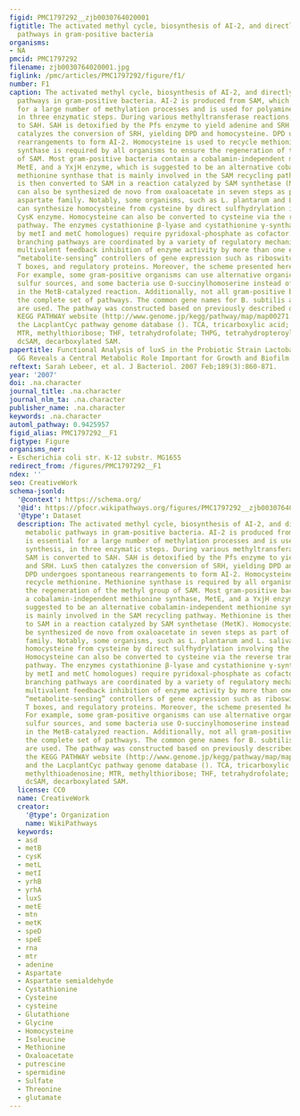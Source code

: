 ```yaml
---
figid: PMC1797292__zjb0030764020001
figtitle: The activated methyl cycle, biosynthesis of AI-2, and directly coupled metabolic
  pathways in gram-positive bacteria
organisms:
- NA
pmcid: PMC1797292
filename: zjb0030764020001.jpg
figlink: /pmc/articles/PMC1797292/figure/f1/
number: F1
caption: The activated methyl cycle, biosynthesis of AI-2, and directly coupled metabolic
  pathways in gram-positive bacteria. AI-2 is produced from SAM, which is essential
  for a large number of methylation processes and is used for polyamine synthesis,
  in three enzymatic steps. During various methyltransferase reactions, SAM is converted
  to SAH. SAH is detoxified by the Pfs enzyme to yield adenine and SRH. LuxS then
  catalyzes the conversion of SRH, yielding DPD and homocysteine. DPD undergoes spontaneous
  rearrangements to form AI-2. Homocysteine is used to recycle methionine. Methionine
  synthase is required by all organisms to ensure the regeneration of the methyl group
  of SAM. Most gram-positive bacteria contain a cobalamin-independent methionine synthase,
  MetE, and a YxjH enzyme, which is suggested to be an alternative cobalamin-independent
  methionine synthase that is mainly involved in the SAM recycling pathway. Methionine
  is then converted to SAM in a reaction catalyzed by SAM synthetase (MetK). Homocysteine
  can also be synthesized de novo from oxaloacetate in seven steps as part of the
  aspartate family. Notably, some organisms, such as L. plantarum and L. salivarius,
  can synthesize homocysteine from cysteine by direct sulfhydrylation involving the
  CysK enzyme. Homocysteine can also be converted to cysteine via the reverse transsulfuration
  pathway. The enzymes cystathionine β-lyase and cystathionine γ-synthase (encoded
  by metI and metC homologues) require pyridoxal-phosphate as cofactor. These complex
  branching pathways are coordinated by a variety of regulatory mechanisms, including
  multivalent feedback inhibition of enzyme activity by more than one end product,
  “metabolite-sensing” controllers of gene expression such as riboswitches and amino-acid-specific
  T boxes, and regulatory proteins. Moreover, the scheme presented here is simplified.
  For example, some gram-positive organisms can use alternative organic and inorganic
  sulfur sources, and some bacteria use O-succinylhomoserine instead of O-acetylhomoserine
  in the MetB-catalyzed reaction. Additionally, not all gram-positive bacteria contain
  the complete set of pathways. The common gene names for B. subtilis and E. coli
  are used. The pathway was constructed based on previously described data (, ), the
  KEGG PATHWAY website (http://www.genome.jp/kegg/pathway/map/map00271.html), and
  the LacplantCyc pathway genome database (). TCA, tricarboxylic acid; MTA, methylthioadenosine;
  MTR, methylthioribose; THF, tetrahydrofolate; THPG, tetrahydropteroyltriglutamate;
  dcSAM, decarboxylated SAM.
papertitle: Functional Analysis of luxS in the Probiotic Strain Lactobacillus rhamnosus
  GG Reveals a Central Metabolic Role Important for Growth and Biofilm Formation .
reftext: Sarah Lebeer, et al. J Bacteriol. 2007 Feb;189(3):860-871.
year: '2007'
doi: .na.character
journal_title: .na.character
journal_nlm_ta: .na.character
publisher_name: .na.character
keywords: .na.character
automl_pathway: 0.9425957
figid_alias: PMC1797292__F1
figtype: Figure
organisms_ner:
- Escherichia coli str. K-12 substr. MG1655
redirect_from: /figures/PMC1797292__F1
ndex: ''
seo: CreativeWork
schema-jsonld:
  '@context': https://schema.org/
  '@id': https://pfocr.wikipathways.org/figures/PMC1797292__zjb0030764020001.html
  '@type': Dataset
  description: The activated methyl cycle, biosynthesis of AI-2, and directly coupled
    metabolic pathways in gram-positive bacteria. AI-2 is produced from SAM, which
    is essential for a large number of methylation processes and is used for polyamine
    synthesis, in three enzymatic steps. During various methyltransferase reactions,
    SAM is converted to SAH. SAH is detoxified by the Pfs enzyme to yield adenine
    and SRH. LuxS then catalyzes the conversion of SRH, yielding DPD and homocysteine.
    DPD undergoes spontaneous rearrangements to form AI-2. Homocysteine is used to
    recycle methionine. Methionine synthase is required by all organisms to ensure
    the regeneration of the methyl group of SAM. Most gram-positive bacteria contain
    a cobalamin-independent methionine synthase, MetE, and a YxjH enzyme, which is
    suggested to be an alternative cobalamin-independent methionine synthase that
    is mainly involved in the SAM recycling pathway. Methionine is then converted
    to SAM in a reaction catalyzed by SAM synthetase (MetK). Homocysteine can also
    be synthesized de novo from oxaloacetate in seven steps as part of the aspartate
    family. Notably, some organisms, such as L. plantarum and L. salivarius, can synthesize
    homocysteine from cysteine by direct sulfhydrylation involving the CysK enzyme.
    Homocysteine can also be converted to cysteine via the reverse transsulfuration
    pathway. The enzymes cystathionine β-lyase and cystathionine γ-synthase (encoded
    by metI and metC homologues) require pyridoxal-phosphate as cofactor. These complex
    branching pathways are coordinated by a variety of regulatory mechanisms, including
    multivalent feedback inhibition of enzyme activity by more than one end product,
    “metabolite-sensing” controllers of gene expression such as riboswitches and amino-acid-specific
    T boxes, and regulatory proteins. Moreover, the scheme presented here is simplified.
    For example, some gram-positive organisms can use alternative organic and inorganic
    sulfur sources, and some bacteria use O-succinylhomoserine instead of O-acetylhomoserine
    in the MetB-catalyzed reaction. Additionally, not all gram-positive bacteria contain
    the complete set of pathways. The common gene names for B. subtilis and E. coli
    are used. The pathway was constructed based on previously described data (, ),
    the KEGG PATHWAY website (http://www.genome.jp/kegg/pathway/map/map00271.html),
    and the LacplantCyc pathway genome database (). TCA, tricarboxylic acid; MTA,
    methylthioadenosine; MTR, methylthioribose; THF, tetrahydrofolate; THPG, tetrahydropteroyltriglutamate;
    dcSAM, decarboxylated SAM.
  license: CC0
  name: CreativeWork
  creator:
    '@type': Organization
    name: WikiPathways
  keywords:
  - asd
  - metB
  - cysK
  - metL
  - metI
  - yrhB
  - yrhA
  - luxS
  - metE
  - mtn
  - metK
  - speD
  - speE
  - rna
  - mtr
  - adenine
  - Aspartate
  - Aspartate semialdehyde
  - Cystathionine
  - Cysteine
  - cysteine
  - Glutathione
  - Glycine
  - Homocysteine
  - Isoleucine
  - Methionine
  - Oxaloacetate
  - putrescine
  - spermidine
  - Sulfate
  - Threonine
  - glutamate
---
```


